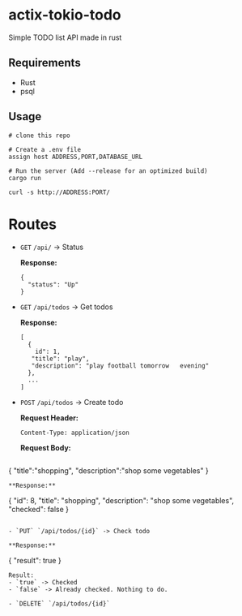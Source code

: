 # actix-tokio-todo
Simple TODO list API made in rust

## Requirements
- Rust
- psql

## Usage
```
# clone this repo

# Create a .env file
assign host ADDRESS,PORT,DATABASE_URL

# Run the server (Add --release for an optimized build)
cargo run 
```
```
curl -s http://ADDRESS:PORT/
```

# Routes

- `GET` `/api/` -> Status

  **Response:**
  ```
  {
    "status": "Up"
  }
  ```

- `GET` `/api/todos` -> Get todos

  **Response:**
  ```
  [
    {
      id": 1,
     "title": "play",
     "description": "play football tomorrow   evening"
    },
    ...
  ]
  ```

- `POST` `/api/todos` -> Create todo

  **Request Header:**
  ```
  Content-Type: application/json
  ```
  **Request Body:**
  ```
 {
  "title":"shopping",
  "description":"shop some vegetables"
 }
  ```
  **Response:**
  ```
  {
  "id": 8,
  "title": "shopping",
  "description": "shop some vegetables",
  "checked": false
 }
  ```

- `PUT` `/api/todos/{id}` -> Check todo

  **Response:**
  ```
  {
    "result": true
  }
  ```
  Result:
  - `true` -> Checked
  - `false` -> Already checked. Nothing to do.

- `DELETE` `/api/todos/{id}`
    
